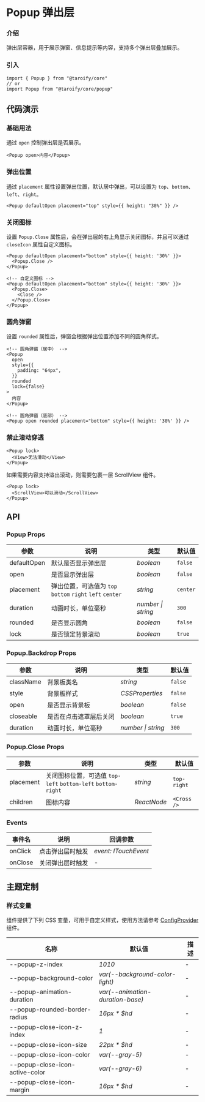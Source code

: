 # Popup 弹出层

### 介绍

弹出层容器，用于展示弹窗、信息提示等内容，支持多个弹出层叠加展示。

### 引入

```tsx
import { Popup } from "@taroify/core"
// or
import Popup from "@taroify/core/popup"
```

## 代码演示

### 基础用法

通过 `open` 控制弹出层是否展示。

```tsx
<Popup open>内容</Popup>
```

### 弹出位置

通过 `placement` 属性设置弹出位置，默认居中弹出，可以设置为 `top`、`bottom`、`left`、`right`。

```tsx
<Popup defaultOpen placement="top" style={{ height: "30%" }} />
```

### 关闭图标

设置 `Popup.Close` 属性后，会在弹出层的右上角显示关闭图标，并且可以通过 `closeIcon` 属性自定义图标。

```tsx
<Popup defaultOpen placement="bottom" style={{ height: '30%' }}>
  <Popup.Close />
</Popup>

<!-- 自定义图标 -->
<Popup defaultOpen placement="bottom" style={{ height: '30%' }}>
  <Popup.Close>
    <Close />
  </Popup.Close>
</Popup>
```

### 圆角弹窗

设置 `rounded` 属性后，弹窗会根据弹出位置添加不同的圆角样式。

```tsx
<!-- 圆角弹窗（居中） -->
<Popup
  open
  style={{
    padding: "64px",
  }}
  rounded
  lock={false}
>
  内容
</Popup>

<!-- 圆角弹窗（底部） -->
<Popup open rounded placement="bottom" style={{ height: '30%' }} />
```

### 禁止滚动穿透

```tsx
<Popup lock>
  <View>无法滑动</View>
</Popup>
```

如果需要内容支持溢出滚动，则需要包裹一层 ScrollView 组件。

```tsx
<Popup lock>
  <ScrollView>可以滑动</ScrollView>
</Popup>
```

## API

### Popup Props

| 参数        | 说明                                             | 类型               | 默认值   |
| ----------- | ------------------------------------------------ | ------------------ | -------- |
| defaultOpen | 默认是否显示弹出层                               | _boolean_          | `false`  |
| open        | 是否显示弹出层                                   | _boolean_          | `false`  |
| placement   | 弹出位置，可选值为 `top` `bottom` `right` `left` `center` | _string_  | `center` |
| duration    | 动画时长，单位毫秒                               | _number \| string_ | `300`    |
| rounded     | 是否显示圆角                                     | _boolean_          | `false`  |
| lock        | 是否锁定背景滚动                                 | _boolean_          | `true`   |

### Popup.Backdrop Props

| 参数      | 说明                   | 类型               | 默认值  |
| --------- | ---------------------- | ------------------ | ------- |
| className | 背景板类名             | _string_           | `false` |
| style     | 背景板样式             | _CSSProperties_    | `false` |
| open      | 是否显示背景板         | _boolean_          | `false` |
| closeable | 是否在点击遮罩层后关闭 | _boolean_          | `true`  |
| duration  | 动画时长，单位毫秒     | _number \| string_ | `300`   |

### Popup.Close Props

| 参数      | 说明                                                         | 类型        | 默认值      |
| --------- | ------------------------------------------------------------ | ----------- | ----------- |
| placement | 关闭图标位置，可选值 `top-left` `bottom-left` `bottom-right` | _string_    | `top-right` |
| children  | 图标内容                                                     | _ReactNode_ | `<Cross />` |

### Events

| 事件名  | 说明             | 回调参数             |
| ------- | ---------------- | -------------------- |
| onClick | 点击弹出层时触发 | _event: ITouchEvent_ |
| onClose | 关闭弹出层时触发 | -                    |

## 主题定制

### 样式变量

组件提供了下列 CSS 变量，可用于自定义样式，使用方法请参考 [ConfigProvider](/components/config-provider/) 组件。

| 名称                            | 默认值                           | 描述 |
| ------------------------------- | -------------------------------- | ---- |
| --popup-z-index                 | _1010_                           | -    |
| --popup-background-color        | _var(--background-color-light)_  | -    |
| --popup-animation-duration      | _var(--animation-duration-base)_ | -    |
| --popup-rounded-border-radius   | _16px \* $hd_                    | -    |
| --popup-close-icon-z-index      | _1_                              | -    |
| --popup-close-icon-size         | _22px \* $hd_                    | -    |
| --popup-close-icon-color        | _var(--gray-5)_                  | -    |
| --popup-close-icon-active-color | _var(--gray-6)_                  | -    |
| --popup-close-icon-margin       | _16px \* $hd_                    | -    |
